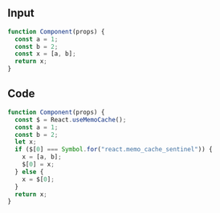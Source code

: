 
## Input

```javascript
function Component(props) {
  const a = 1;
  const b = 2;
  const x = [a, b];
  return x;
}

```

## Code

```javascript
function Component(props) {
  const $ = React.useMemoCache();
  const a = 1;
  const b = 2;
  let x;
  if ($[0] === Symbol.for("react.memo_cache_sentinel")) {
    x = [a, b];
    $[0] = x;
  } else {
    x = $[0];
  }
  return x;
}

```
      